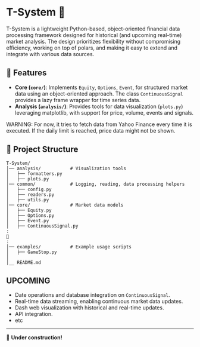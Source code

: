 # T-System 🚧

T-System is a lightweight Python-based, object-oriented financial data processing framework designed for historical (and upcoming real-time) market analysis. The design prioritizes flexibility without compromising efficiency, working on top of polars, and making it easy to extend and integrate with various data sources.

## 📌 Features
- **Core (`core/`)**: Implements `Equity`, `Options`, `Event`, for structured market data using an object-oriented approach. The class `ContinuousSignal` provides a lazy frame wrapper for time series data.  
- **Analysis (`analysis/`)**: Provides tools for data visualization (`plots.py`) leveraging matplotlib, with support for price, volume, events and signals.

WARNING: For now, it tries to fetch data from Yahoo Finance every time it is executed. If the daily limit is reached, price data might not be shown. 
## 📂 Project Structure

```
T-System/
│── analysis/           # Visualization tools
│   ├── formatters.py
│   ├── plots.py
│── common/             # Logging, reading, data processing helpers
│   ├── config.py
│   ├── readers.py
│   ├── utils.py
│── core/               # Market data models
│   ├── Equity.py
│   ├── Options.py
│   ├── Event.py
│   ├── ContinuousSignal.py
:
🚧
:
│── examples/           # Example usage scripts
│   ├── GameStop.py
│
│__ README.md          
```

## UPCOMING
- Date operations and database integration on `ContinuousSignal`.
- Real-time data streaming, enabling continuous market data updates.
- Dash web visualization with historical and real-time updates.
- API integration.
- etc

---
🚧 **Under construction!**